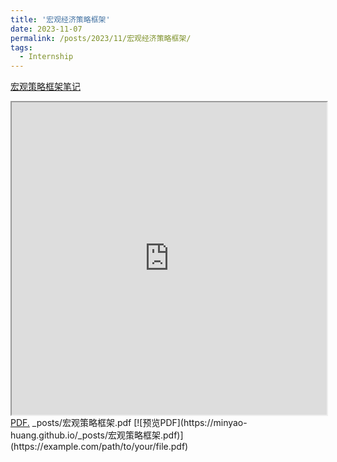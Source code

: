 ```yaml
---
title: '宏观经济策略框架'
date: 2023-11-07
permalink: /posts/2023/11/宏观经济策略框架/
tags:
  - Internship
---
```


[宏观策略框架笔记](./宏观策略框架.pdf)
<iframe src="https://minyao-huang.github.io/_images/宏观策略框架_00.png" width="100%" height="500"></iframe>
<a href="https://minyao-huang.github.io/_posts/宏观策略框架.pdf" target="_blank">PDF.</a>
_posts/宏观策略框架.pdf
[![预览PDF](https://minyao-huang.github.io/_posts/宏观策略框架.pdf)](https://example.com/path/to/your/file.pdf)
